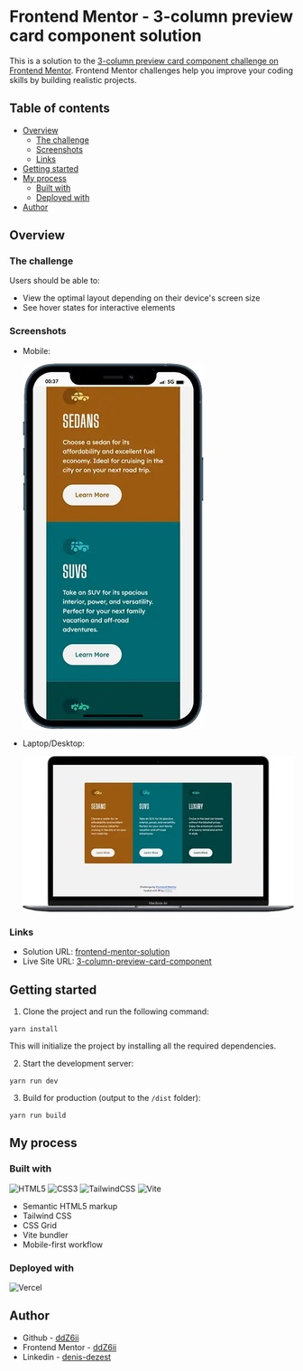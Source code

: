 # Frontend Mentor - 3-column preview card component solution

This is a solution to the [3-column preview card component challenge on Frontend Mentor](https://www.frontendmentor.io/challenges/3column-preview-card-component-pH92eAR2-). Frontend Mentor challenges help you improve your coding skills by building realistic projects.

## Table of contents

- [Overview](#overview)
  - [The challenge](#the-challenge)
  - [Screenshots](#screenshots)
  - [Links](#links)
- [Getting started](#getting-started)
- [My process](#my-process)
  - [Built with](#built-with)
  - [Deployed with](#deployed-with)
- [Author](#author)

## Overview

### The challenge

Users should be able to:

- View the optimal layout depending on their device's screen size
- See hover states for interactive elements

### Screenshots

- Mobile:

  ![mobile](./screenshots/mobile-320.webp)

- Laptop/Desktop:

  ![desktop](./screenshots/desktop-640.webp)

### Links

- Solution URL: [frontend-mentor-solution](https://www.frontendmentor.io/solutions/responsive-card-component-with-tailwind-css-ZWpBUVtz0-)
- Live Site URL: [3-column-preview-card-component](https://3-column-preview-card-component-navy-iota.vercel.app/)

## Getting started

1. Clone the project and run the following command:

```console
yarn install
```

This will initialize the project by installing all the required dependencies.

2. Start the development server:

```console
yarn run dev
```

3. Build for production (output to the `/dist` folder):

```console
yarn run build
```

## My process

### Built with

![HTML5](https://img.shields.io/badge/HTML5-E34F26.svg?style=for-the-badge&logo=HTML5&logoColor=white)
![CSS3](https://img.shields.io/badge/CSS3-1572B6.svg?style=for-the-badge&logo=CSS3&logoColor=white)
![TailwindCSS](https://img.shields.io/badge/tailwindcss-%2338B2AC.svg?style=for-the-badge&logo=tailwind-css&logoColor=white)
![Vite](https://img.shields.io/badge/vite-%23646CFF.svg?style=for-the-badge&logo=vite&logoColor=white)

- Semantic HTML5 markup
- Tailwind CSS
- CSS Grid
- Vite bundler
- Mobile-first workflow

### Deployed with

![Vercel](https://img.shields.io/badge/vercel-%23000000.svg?style=for-the-badge&logo=vercel&logoColor=white)

## Author

- Github - [ddZ6ii](https://github.com/ddZ6ii)
- Frontend Mentor - [ddZ6ii](https://www.frontendmentor.io/profile/ddZ6ii)
- Linkedin - [denis-dezest](https://www.linkedin.com/in/denis-dezest/)
